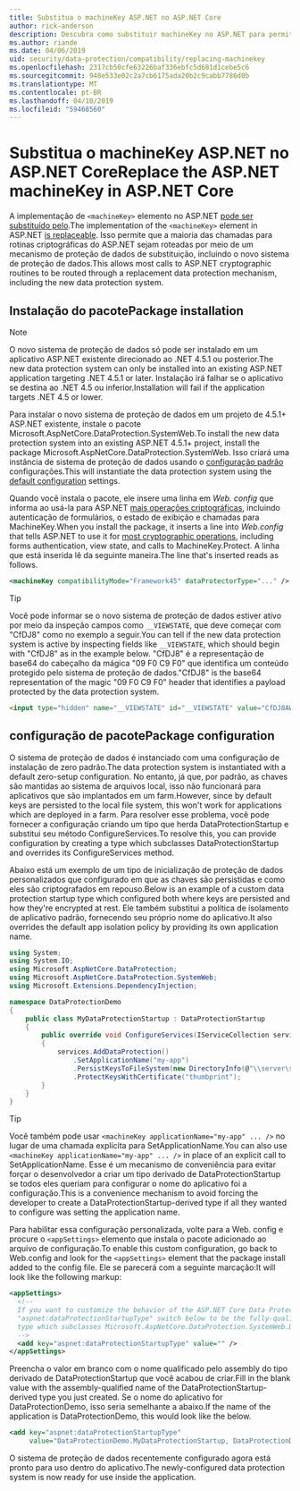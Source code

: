 ```yaml
---
title: Substitua o machineKey ASP.NET no ASP.NET Core
author: rick-anderson
description: Descubra como substituir machineKey no ASP.NET para permitir o uso de um sistema de proteção de dados novos e mais seguro.
ms.author: riande
ms.date: 04/06/2019
uid: security/data-protection/compatibility/replacing-machinekey
ms.openlocfilehash: 2317cb50cfe63226baf336ebfc5d681d1cebe5c6
ms.sourcegitcommit: 948e533e02c2a7cb6175ada20b2c9cabb7786d0b
ms.translationtype: MT
ms.contentlocale: pt-BR
ms.lasthandoff: 04/10/2019
ms.locfileid: "59468560"
---
```

# <a name="replace-the-aspnet-machinekey-in-aspnet-core"></a><span data-ttu-id="92357-103">Substitua o machineKey ASP.NET no ASP.NET Core</span><span class="sxs-lookup"><span data-stu-id="92357-103">Replace the ASP.NET machineKey in ASP.NET Core</span></span>

<a name="compatibility-replacing-machinekey"></a>

<span data-ttu-id="92357-104">A implementação de `<machineKey>` elemento no ASP.NET [pode ser substituído pelo](https://blogs.msdn.microsoft.com/webdev/2012/10/23/cryptographic-improvements-in-asp-net-4-5-pt-2/).</span><span class="sxs-lookup"><span data-stu-id="92357-104">The implementation of the `<machineKey>` element in ASP.NET [is replaceable](https://blogs.msdn.microsoft.com/webdev/2012/10/23/cryptographic-improvements-in-asp-net-4-5-pt-2/).</span></span> <span data-ttu-id="92357-105">Isso permite que a maioria das chamadas para rotinas criptográficas do ASP.NET sejam roteadas por meio de um mecanismo de proteção de dados de substituição, incluindo o novo sistema de proteção de dados.</span><span class="sxs-lookup"><span data-stu-id="92357-105">This allows most calls to ASP.NET cryptographic routines to be routed through a replacement data protection mechanism, including the new data protection system.</span></span>

## <a name="package-installation"></a><span data-ttu-id="92357-106">Instalação do pacote</span><span class="sxs-lookup"><span data-stu-id="92357-106">Package installation</span></span>

> [!NOTE]
> <span data-ttu-id="92357-107">O novo sistema de proteção de dados só pode ser instalado em um aplicativo ASP.NET existente direcionado ao .NET 4.5.1 ou posterior.</span><span class="sxs-lookup"><span data-stu-id="92357-107">The new data protection system can only be installed into an existing ASP.NET application targeting .NET 4.5.1 or later.</span></span> <span data-ttu-id="92357-108">Instalação irá falhar se o aplicativo se destina ao .NET 4.5 ou inferior.</span><span class="sxs-lookup"><span data-stu-id="92357-108">Installation will fail if the application targets .NET 4.5 or lower.</span></span>

<span data-ttu-id="92357-109">Para instalar o novo sistema de proteção de dados em um projeto de 4.5.1+ ASP.NET existente, instale o pacote Microsoft.AspNetCore.DataProtection.SystemWeb.</span><span class="sxs-lookup"><span data-stu-id="92357-109">To install the new data protection system into an existing ASP.NET 4.5.1+ project, install the package Microsoft.AspNetCore.DataProtection.SystemWeb.</span></span> <span data-ttu-id="92357-110">Isso criará uma instância de sistema de proteção de dados usando o [configuração padrão](xref:security/data-protection/configuration/default-settings) configurações.</span><span class="sxs-lookup"><span data-stu-id="92357-110">This will instantiate the data protection system using the [default configuration](xref:security/data-protection/configuration/default-settings) settings.</span></span>

<span data-ttu-id="92357-111">Quando você instala o pacote, ele insere uma linha em *Web. config* que informa ao usá-la para ASP.NET [mais operações criptográficas](https://blogs.msdn.microsoft.com/webdev/2012/10/23/cryptographic-improvements-in-asp-net-4-5-pt-2/), incluindo autenticação de formulários, o estado de exibição e chamadas para MachineKey.</span><span class="sxs-lookup"><span data-stu-id="92357-111">When you install the package, it inserts a line into *Web.config* that tells ASP.NET to use it for [most cryptographic operations](https://blogs.msdn.microsoft.com/webdev/2012/10/23/cryptographic-improvements-in-asp-net-4-5-pt-2/), including forms authentication, view state, and calls to MachineKey.Protect.</span></span> <span data-ttu-id="92357-112">A linha que está inserida lê da seguinte maneira.</span><span class="sxs-lookup"><span data-stu-id="92357-112">The line that's inserted reads as follows.</span></span>

```xml
<machineKey compatibilityMode="Framework45" dataProtectorType="..." />
```

>[!TIP]
> <span data-ttu-id="92357-113">Você pode informar se o novo sistema de proteção de dados estiver ativo por meio da inspeção campos como `__VIEWSTATE`, que deve começar com "CfDJ8" como no exemplo a seguir.</span><span class="sxs-lookup"><span data-stu-id="92357-113">You can tell if the new data protection system is active by inspecting fields like `__VIEWSTATE`, which should begin with "CfDJ8" as in the example below.</span></span> <span data-ttu-id="92357-114">"CfDJ8" é a representação de base64 do cabeçalho da mágica "09 F0 C9 F0" que identifica um conteúdo protegido pelo sistema de proteção de dados.</span><span class="sxs-lookup"><span data-stu-id="92357-114">"CfDJ8" is the base64 representation of the magic "09 F0 C9 F0" header that identifies a payload protected by the data protection system.</span></span>

```html
<input type="hidden" name="__VIEWSTATE" id="__VIEWSTATE" value="CfDJ8AWPr2EQPTBGs3L2GCZOpk...">
```

## <a name="package-configuration"></a><span data-ttu-id="92357-115">configuração de pacote</span><span class="sxs-lookup"><span data-stu-id="92357-115">Package configuration</span></span>

<span data-ttu-id="92357-116">O sistema de proteção de dados é instanciado com uma configuração de instalação de zero padrão.</span><span class="sxs-lookup"><span data-stu-id="92357-116">The data protection system is instantiated with a default zero-setup configuration.</span></span> <span data-ttu-id="92357-117">No entanto, já que, por padrão, as chaves são mantidas ao sistema de arquivos local, isso não funcionará para aplicativos que são implantados em um farm.</span><span class="sxs-lookup"><span data-stu-id="92357-117">However, since by default keys are persisted to the local file system, this won't work for applications which are deployed in a farm.</span></span> <span data-ttu-id="92357-118">Para resolver esse problema, você pode fornecer a configuração criando um tipo que herda DataProtectionStartup e substitui seu método ConfigureServices.</span><span class="sxs-lookup"><span data-stu-id="92357-118">To resolve this, you can provide configuration by creating a type which subclasses DataProtectionStartup and overrides its ConfigureServices method.</span></span>

<span data-ttu-id="92357-119">Abaixo está um exemplo de um tipo de inicialização de proteção de dados personalizados que configurado em que as chaves são persistidas e como eles são criptografados em repouso.</span><span class="sxs-lookup"><span data-stu-id="92357-119">Below is an example of a custom data protection startup type which configured both where keys are persisted and how they're encrypted at rest.</span></span> <span data-ttu-id="92357-120">Ele também substitui a política de isolamento de aplicativo padrão, fornecendo seu próprio nome do aplicativo.</span><span class="sxs-lookup"><span data-stu-id="92357-120">It also overrides the default app isolation policy by providing its own application name.</span></span>

```csharp
using System;
using System.IO;
using Microsoft.AspNetCore.DataProtection;
using Microsoft.AspNetCore.DataProtection.SystemWeb;
using Microsoft.Extensions.DependencyInjection;

namespace DataProtectionDemo
{
    public class MyDataProtectionStartup : DataProtectionStartup
    {
        public override void ConfigureServices(IServiceCollection services)
        {
            services.AddDataProtection()
                .SetApplicationName("my-app")
                .PersistKeysToFileSystem(new DirectoryInfo(@"\\server\share\myapp-keys\"))
                .ProtectKeysWithCertificate("thumbprint");
        }
    }
}
```

>[!TIP]
> <span data-ttu-id="92357-121">Você também pode usar `<machineKey applicationName="my-app" ... />` no lugar de uma chamada explícita para SetApplicationName.</span><span class="sxs-lookup"><span data-stu-id="92357-121">You can also use `<machineKey applicationName="my-app" ... />` in place of an explicit call to SetApplicationName.</span></span> <span data-ttu-id="92357-122">Esse é um mecanismo de conveniência para evitar forçar o desenvolvedor a criar um tipo derivado de DataProtectionStartup se todos eles queriam para configurar o nome do aplicativo foi a configuração.</span><span class="sxs-lookup"><span data-stu-id="92357-122">This is a convenience mechanism to avoid forcing the developer to create a DataProtectionStartup-derived type if all they wanted to configure was setting the application name.</span></span>

<span data-ttu-id="92357-123">Para habilitar essa configuração personalizada, volte para a Web. config e procure o `<appSettings>` elemento que instala o pacote adicionado ao arquivo de configuração.</span><span class="sxs-lookup"><span data-stu-id="92357-123">To enable this custom configuration, go back to Web.config and look for the `<appSettings>` element that the package install added to the config file.</span></span> <span data-ttu-id="92357-124">Ele se parecerá com a seguinte marcação:</span><span class="sxs-lookup"><span data-stu-id="92357-124">It will look like the following markup:</span></span>

```xml
<appSettings>
  <!--
  If you want to customize the behavior of the ASP.NET Core Data Protection stack, set the
  "aspnet:dataProtectionStartupType" switch below to be the fully-qualified name of a
  type which subclasses Microsoft.AspNetCore.DataProtection.SystemWeb.DataProtectionStartup.
  -->
  <add key="aspnet:dataProtectionStartupType" value="" />
</appSettings>
```

<span data-ttu-id="92357-125">Preencha o valor em branco com o nome qualificado pelo assembly do tipo derivado de DataProtectionStartup que você acabou de criar.</span><span class="sxs-lookup"><span data-stu-id="92357-125">Fill in the blank value with the assembly-qualified name of the DataProtectionStartup-derived type you just created.</span></span> <span data-ttu-id="92357-126">Se o nome do aplicativo for DataProtectionDemo, isso seria semelhante a abaixo.</span><span class="sxs-lookup"><span data-stu-id="92357-126">If the name of the application is DataProtectionDemo, this would look like the below.</span></span>

```xml
<add key="aspnet:dataProtectionStartupType"
     value="DataProtectionDemo.MyDataProtectionStartup, DataProtectionDemo" />
```

<span data-ttu-id="92357-127">O sistema de proteção de dados recentemente configurado agora está pronto para uso dentro do aplicativo.</span><span class="sxs-lookup"><span data-stu-id="92357-127">The newly-configured data protection system is now ready for use inside the application.</span></span>

